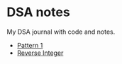 # DSA notes
My DSA journal with code and notes.

- [Pattern 1](Pattern/Pattern-1.md)
- [Reverse Integer](Math/Reverse-Integer)
